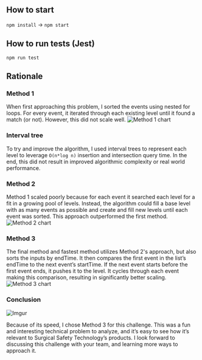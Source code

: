 ## How to start

`npm install` →
`npm start`

## How to run tests (Jest)

`npm run test`

## Rationale

### Method 1
When first approaching this problem, I sorted the events using nested for loops. For every event, it iterated through each existing level until it found a match (or not). However, this did not scale well.
![Method 1 chart](https://i.imgur.com/5IJ6yt0.png)

### Interval tree
To try and improve the algorithm, I used interval trees to represent each level to leverage `O(n*log n)` insertion and intersection query time. In the end, this did not result in improved algorithmic complexity or real world performance.

### Method 2
Method 1 scaled poorly because for each event it searched each level for a fit in a growing pool of levels. Instead, the algorithm could fill a base level with as many events as possible and create and fill new levels until each event was sorted. This approach outperformed the first method.
![Method 2 chart](https://i.imgur.com/qvjF2Dx.png)

### Method 3
The final method and fastest method utilizes Method 2's approach, but also sorts the inputs by endTime. It then compares the first event in the list’s endTime to the next event’s startTime. If the next event starts before the first event ends, it pushes it to the level. It cycles through each event making this comparison, resulting in significantly better scaling.
![Method 3 chart](https://i.imgur.com/2YF9kem.png)


### Conclusion

![Imgur](https://i.imgur.com/3ilmdbP.png)

Because of its speed, I chose Method 3 for this challenge. This was a fun and interesting technical problem to analyze, and it’s easy to see how it’s relevant to Surgical Safety Technology’s products. I look forward to discussing this challenge with your team, and learning more ways to approach it.




